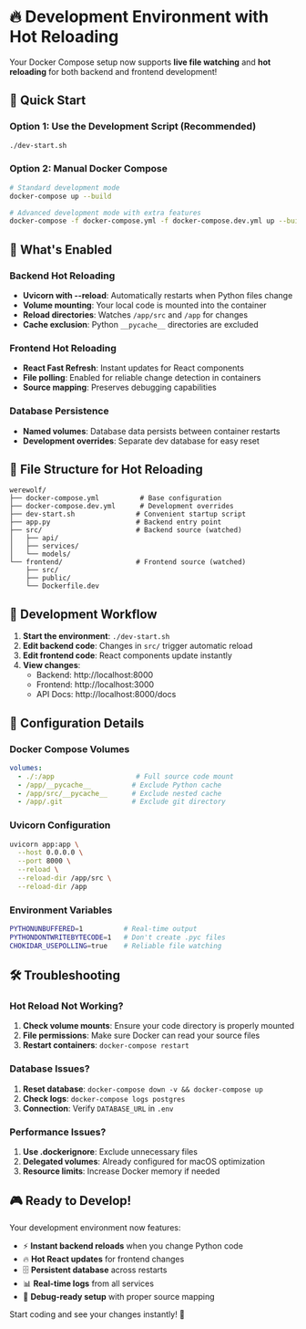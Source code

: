 # 🔥 Development Environment with Hot Reloading

Your Docker Compose setup now supports **live file watching** and **hot reloading** for both backend and frontend development!

## 🚀 Quick Start

### Option 1: Use the Development Script (Recommended)
```bash
./dev-start.sh
```

### Option 2: Manual Docker Compose
```bash
# Standard development mode
docker-compose up --build

# Advanced development mode with extra features
docker-compose -f docker-compose.yml -f docker-compose.dev.yml up --build
```

## 🔧 What's Enabled

### Backend Hot Reloading
- **Uvicorn with --reload**: Automatically restarts when Python files change
- **Volume mounting**: Your local code is mounted into the container
- **Reload directories**: Watches `/app/src` and `/app` for changes
- **Cache exclusion**: Python `__pycache__` directories are excluded

### Frontend Hot Reloading  
- **React Fast Refresh**: Instant updates for React components
- **File polling**: Enabled for reliable change detection in containers
- **Source mapping**: Preserves debugging capabilities

### Database Persistence
- **Named volumes**: Database data persists between container restarts
- **Development overrides**: Separate dev database for easy reset

## 📁 File Structure for Hot Reloading

```
werewolf/
├── docker-compose.yml          # Base configuration
├── docker-compose.dev.yml      # Development overrides
├── dev-start.sh               # Convenient startup script
├── app.py                     # Backend entry point
├── src/                       # Backend source (watched)
│   ├── api/
│   ├── services/
│   └── models/
└── frontend/                  # Frontend source (watched)
    ├── src/
    ├── public/
    └── Dockerfile.dev
```

## 🎯 Development Workflow

1. **Start the environment**: `./dev-start.sh`
2. **Edit backend code**: Changes in `src/` trigger automatic reload
3. **Edit frontend code**: React components update instantly
4. **View changes**: 
   - Backend: http://localhost:8000
   - Frontend: http://localhost:3000
   - API Docs: http://localhost:8000/docs

## 🔧 Configuration Details

### Docker Compose Volumes
```yaml
volumes:
  - ./:/app                    # Full source code mount
  - /app/__pycache__          # Exclude Python cache
  - /app/src/__pycache__      # Exclude nested cache
  - /app/.git                 # Exclude git directory
```

### Uvicorn Configuration
```bash
uvicorn app:app \
  --host 0.0.0.0 \
  --port 8000 \
  --reload \
  --reload-dir /app/src \
  --reload-dir /app
```

### Environment Variables
```bash
PYTHONUNBUFFERED=1          # Real-time output
PYTHONDONTWRITEBYTECODE=1   # Don't create .pyc files
CHOKIDAR_USEPOLLING=true    # Reliable file watching
```

## 🛠️ Troubleshooting

### Hot Reload Not Working?
1. **Check volume mounts**: Ensure your code directory is properly mounted
2. **File permissions**: Make sure Docker can read your source files
3. **Restart containers**: `docker-compose restart`

### Database Issues?
1. **Reset database**: `docker-compose down -v && docker-compose up`
2. **Check logs**: `docker-compose logs postgres`
3. **Connection**: Verify `DATABASE_URL` in `.env`

### Performance Issues?
1. **Use .dockerignore**: Exclude unnecessary files
2. **Delegated volumes**: Already configured for macOS optimization
3. **Resource limits**: Increase Docker memory if needed

## 🎮 Ready to Develop!

Your development environment now features:
- ⚡ **Instant backend reloads** when you change Python code
- 🔥 **Hot React updates** for frontend changes  
- 🗄️ **Persistent database** across restarts
- 📊 **Real-time logs** from all services
- 🐛 **Debug-ready setup** with proper source mapping

Start coding and see your changes instantly! 🚀
